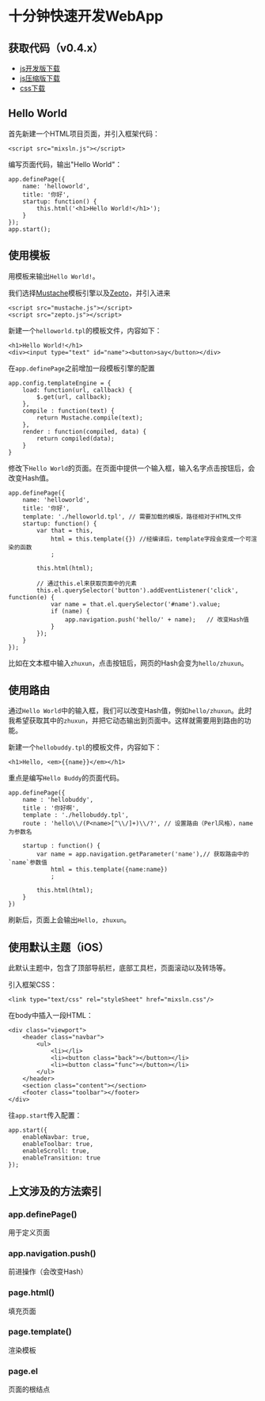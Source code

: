 # 十分钟快速开发WebApp

## 获取代码（v0.4.x）

- [js开发版下载](https://raw.github.com/mixteam/mixsln/master/dist/mixsln-debug.js)
- [js压缩版下载](https://raw.github.com/mixteam/mixsln/master/dist/mixsln.js)
- [css下载](https://raw.github.com/mixteam/mixsln/master/dist/mixsln.css)

## Hello World

首先新建一个HTML项目页面，并引入框架代码：

	<script src="mixsln.js"></script>

编写页面代码，输出"Hello World"：

	app.definePage({
		name: 'helloworld',
		title: '你好',
		startup: function() {
			this.html('<h1>Hello World!</h1>');
		}
	});
	app.start();

## 使用模板

用模板来输出`Hello World!`。

我们选择[Mustache](https://github.com/janl/mustache.js)模板引擎以及[Zepto](https://github.com/madrobby/zepto)，并引入进来

	<script src="mustache.js"></script>
	<script src="zepto.js"></script>

新建一个`helloworld.tpl`的模板文件，内容如下：

	<h1>Hello World!</h1>
	<div><input type="text" id="name"><button>say</button></div>

在`app.definePage`之前增加一段模板引擎的配置

	app.config.templateEngine = {
		load: function(url, callback) {
			$.get(url, callback);
		},
		compile : function(text) {
			return Mustache.compile(text);
		},
		render : function(compiled, data) {
			return compiled(data);
		}
	}

修改下`Hello World`的页面。在页面中提供一个输入框，输入名字点击按钮后，会改变Hash值。

	app.definePage({
		name: 'helloworld',
		title: '你好',
		template: './helloworld.tpl', // 需要加载的模版，路径相对于HTML文件
		startup: function() {
			var that = this,
				html = this.template({}) //经编译后，template字段会变成一个可渲染的函数
				;

			this.html(html);

			// 通过this.el来获取页面中的元素
			this.el.querySelector('button').addEventListener('click', function(e) {
				var name = that.el.querySelector('#name').value;
				if (name) {
					app.navigation.push('hello/' + name);	// 改变Hash值
				}
			});
		}
	});

比如在文本框中输入`zhuxun`，点击按钮后，网页的Hash会变为`hello/zhuxun`。

## 使用路由

通过`Hello World`中的输入框，我们可以改变Hash值，例如`hello/zhuxun`。此时我希望获取其中的`zhuxun`，并把它动态输出到页面中。这样就需要用到路由的功能。
	
新建一个`hellobuddy.tpl`的模板文件，内容如下：

	<h1>Hello, <em>{{name}}</em></h1>

重点是编写`Hello Buddy`的页面代码。

	app.definePage({
		name : 'hellobuddy',
		title : '你好啊',
		template : './hellobuddy.tpl',
		route : 'hello\\/(P<name>[^\\/]+)\\/?',	// 设置路由（Perl风格），name为参数名
		
		startup : function() {
			var name = app.navigation.getParameter('name'),// 获取路由中的`name`参数值
				html = this.template({name:name})
				;
			
			this.html(html);
		}
	})

刷新后，页面上会输出`Hello, zhuxun`。

## 使用默认主题（iOS）

此默认主题中，包含了顶部导航栏，底部工具栏，页面滚动以及转场等。

引入框架CSS：

	<link type="text/css" rel="styleSheet" href="mixsln.css"/>

在body中插入一段HTML：

	<div class="viewport">
		<header class="navbar">
			<ul>
				<li></li>
				<li><button class="back"></button></li>
				<li><button class="func"></button></li>
			</ul>
		</header>
		<section class="content"></section>
		<footer class="toolbar"></footer>
	</div>

往`app.start`传入配置：

	app.start({
		enableNavbar: true,
		enableToolbar: true,
		enableScroll: true,
		enableTransition: true
	});


## 上文涉及的方法索引

### app.definePage()

用于定义页面

### app.navigation.push()

前进操作（会改变Hash）

### page.html()

填充页面

### page.template()

渲染模板

### page.el

页面的根结点
	

	

